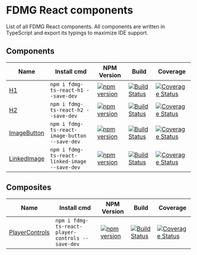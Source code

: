 # FDMG React components
List of all FDMG React components. All components are written in TypeScript and export its typings to maximize IDE support.

## Components

| Name                                                                      | Install cmd                                   | NPM Version                                                                                                                    | Build                                                                                                                                                             | Coverage                                                                                                                                                                                                   |
| ------------------------------------------------------------------------- | --------------------------------------------- | ------------------------------------------------------------------------------------------------------------------------------ | ----------------------------------------------------------------------------------------------------------------------------------------------------------------- | ---------------------------------------------------------------------------------------------------------------------------------------------------------------------------------------------------------- |
| [H1](https://github.com/FDMediagroep/fdmg-ts-react-h1)                    | `npm i fdmg-ts-react-h1 --save-dev`           | [![npm version](https://badge.fury.io/js/fdmg-ts-react-h1.svg)](https://badge.fury.io/js/fdmg-ts-react-h1)                     | [![Build Status](https://travis-ci.org/FDMediagroep/fdmg-ts-react-h1.svg?branch=master)](https://travis-ci.org/FDMediagroep/fdmg-ts-react-h1)                     | [![Coverage Status](https://coveralls.io/repos/github/FDMediagroep/fdmg-ts-react-h1/badge.svg?branch=master)](https://coveralls.io/github/FDMediagroep/fdmg-ts-react-h1?branch=master)                     |
| [H2](https://github.com/FDMediagroep/fdmg-ts-react-h2)                    | `npm i fdmg-ts-react-h2 --save-dev`           | [![npm version](https://badge.fury.io/js/fdmg-ts-react-h2.svg)](https://badge.fury.io/js/fdmg-ts-react-h2)                     | [![Build Status](https://travis-ci.org/FDMediagroep/fdmg-ts-react-h2.svg?branch=master)](https://travis-ci.org/FDMediagroep/fdmg-ts-react-h2)                     | [![Coverage Status](https://coveralls.io/repos/github/FDMediagroep/fdmg-ts-react-h2/badge.svg?branch=master)](https://coveralls.io/github/FDMediagroep/fdmg-ts-react-h2?branch=master)                     |
| [ImageButton](https://github.com/FDMediagroep/fdmg-ts-react-image-button) | `npm i fdmg-ts-react-image-button --save-dev` | [![npm version](https://badge.fury.io/js/fdmg-ts-react-image-button.svg)](https://badge.fury.io/js/fdmg-ts-react-image-button) | [![Build Status](https://travis-ci.org/FDMediagroep/fdmg-ts-react-image-button.svg?branch=master)](https://travis-ci.org/FDMediagroep/fdmg-ts-react-image-button) | [![Coverage Status](https://coveralls.io/repos/github/FDMediagroep/fdmg-ts-react-image-button/badge.svg?branch=master)](https://coveralls.io/github/FDMediagroep/fdmg-ts-react-image-button?branch=master) |
| [LinkedImage](https://github.com/FDMediagroep/fdmg-ts-react-linked-image) | `npm i fdmg-ts-react-linked-image --save-dev` | [![npm version](https://badge.fury.io/js/fdmg-ts-react-linked-image.svg)](https://badge.fury.io/js/fdmg-ts-react-linked-image) | [![Build Status](https://travis-ci.org/FDMediagroep/fdmg-ts-react-linked-image.svg?branch=master)](https://travis-ci.org/FDMediagroep/fdmg-ts-react-linked-image) | [![Coverage Status](https://coveralls.io/repos/github/FDMediagroep/fdmg-ts-react-linked-image/badge.svg?branch=master)](https://coveralls.io/github/FDMediagroep/fdmg-ts-react-linked-image?branch=master) |

## Composites

| Name                                                                            | Install cmd                                      | NPM Version                                                                                                                          | Build                                                                                                                                                                   | Coverage                                                                                                                                                                                                            |
| ------------------------------------------------------------------------------- | ------------------------------------------------ | ------------------------------------------------------------------------------------------------------------------------------------ | ----------------------------------------------------------------------------------------------------------------------------------------------------------------------- | ------------------------------------------------------------------------------------------------------------------------------------------------------------------------------------------------------------------- |
| [PlayerControls](https://github.com/FDMediagroep/fdmg-ts-react-player-controls) | `npm i fdmg-ts-react-player-controls --save-dev` | [![npm version](https://badge.fury.io/js/fdmg-ts-react-player-controls.svg)](https://badge.fury.io/js/fdmg-ts-react-player-controls) | [![Build Status](https://travis-ci.org/FDMediagroep/fdmg-ts-react-player-controls.svg?branch=master)](https://travis-ci.org/FDMediagroep/fdmg-ts-react-player-controls) | [![Coverage Status](https://coveralls.io/repos/github/FDMediagroep/fdmg-ts-react-player-controls/badge.svg?branch=master)](https://coveralls.io/github/FDMediagroep/fdmg-ts-react-player-controls?branch=master) |
